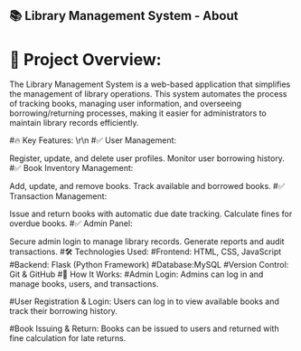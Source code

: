 ## 📚 Library Management System - About
# 🎯 Project Overview:
The Library Management System is a web-based application that simplifies the management of library operations. This system automates the process of tracking books, managing user information, and overseeing borrowing/returning processes, making it easier for administrators to maintain library records efficiently.

#🔥 Key Features: \r\n
#✅ User Management:

Register, update, and delete user profiles.
Monitor user borrowing history.
#✅ Book Inventory Management:

Add, update, and remove books.
Track available and borrowed books.
#✅ Transaction Management:

Issue and return books with automatic due date tracking.
Calculate fines for overdue books.
#✅ Admin Panel:

Secure admin login to manage library records.
Generate reports and audit transactions.
#🛠️ Technologies Used:
#Frontend: HTML, CSS, JavaScript
#Backend: Flask (Python Framework)
#Database:MySQL
#Version Control: Git & GitHub
#🚀 How It Works:
#Admin Login:
Admins can log in and manage books, users, and transactions.

#User Registration & Login:
Users can log in to view available books and track their borrowing history.

#Book Issuing & Return:
Books can be issued to users and returned with fine calculation for late returns.
